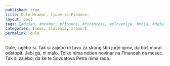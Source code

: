 ```yaml
---
published: true
title: Dule Mramor, ljube te Finance.
layout: post
tags: [#dušan, #mramor, #finance, #financesi, #slovenija, #moja, #dežela]
categories: [news, slovenia, mramor]
permalink: dule
---
```

Dule, zajebo si. Tak si zajebo državo za skoraj štiri jurje ojrov, da boš moral odstopit. Jebi ga, ni malo. Tolko nima noben novinar na Financah na mesec. Tak si zajebo, da še te Sovdatova Petra nima rada.